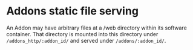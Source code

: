 # Addons static file serving

An Addon may have arbitrary files at a /web directory within its software container.
That directory is mounted into this directory under `/addons_http/:addon_id/`
and served under `/addons/:addon_id/`.
